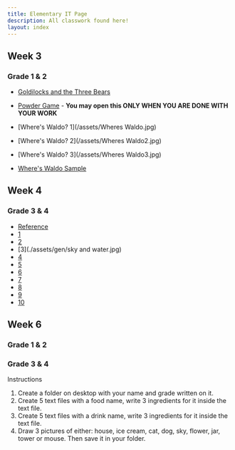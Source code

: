 ```yaml
---
title: Elementary IT Page
description: All classwork found here!
layout: index
---
```


## Week 3

### Grade 1 & 2

+ [Goldilocks and the Three Bears](w3m.pdf)
+ [Powder Game](https://dan-ball.jp/en/javagame/dust/) - **You may open this ONLY WHEN YOU ARE DONE WITH YOUR WORK**

+ [Where's Waldo? 1](/assets/Wheres Waldo.jpg)
+ [Where's Waldo? 2](/assets/Wheres Waldo2.jpg)
+ [Where's Waldo? 3](/assets/Wheres Waldo3.jpg)
+ [Where's Waldo Sample](/assets/Sample.jpg)

## Week 4

### Grade 3 & 4

+ [Reference](./assets/gen)
+ [1](./assets/gen/void.jpg)
+ [2](./assets/gen/light.jpg)
+ [3](./assets/gen/sky and water.jpg)
+ [4](./assets/gen/land.jpg)
+ [5](./assets/gen/vegetation.jpg)
+ [6](./assets/gen/stars.jpg)
+ [7](./assets/gen/fishes.jpg)
+ [8](./assets/gen/birb.jpg)
+ [9](./assets/gen/animals.jpg)
+ [10](./assets/gen/people.jpg)

## Week 6

### Grade 1 & 2



### Grade 3 & 4

Instructions

1. Create a folder on desktop with your name and grade written on it.
1. Create 5 text files with a food name, write 3 ingredients for it inside the text file.
1. Create 5 text files with a drink name, write 3 ingredients for it inside the text file.
1. Draw 3 pictures of either: house, ice cream, cat, dog, sky, flower, jar, tower or mouse. Then save it in your folder.
